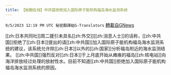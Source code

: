 ```yaml
---
title: 【秘翻在线】中共国拒绝加入国际原子能机构福岛海水监测系统
---
```

`9/5/2023 12:19 PM UTC 秘密翻譯組G-Translators` [轉載自GNews](https://gnews.org/articles/1647549)

[[zh:日本共同社]]周二援引未具名[[zh:外交]][[zh:消息人士]]的话称，[[zh:中共国]]拒绝了[[zh:日本]]提出的请[[zh:中共国]]加入国际原子能机构福岛海水监测系统的建议，该系统允许除[[zh:日本]]以外的[[zh:国家]]分析福岛附近的海水监测结果。
[[zh:中共国]]强烈反对[[zh:日本]]于上月底开始从瘫痪的福岛[[zh:核电站]]向海洋排放经过处理的放射性水。目前不知道[[zh:中共国]]拒绝加入国际原子能机构福岛海水监测系统的原因。
